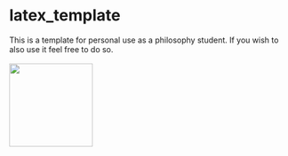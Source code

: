 # latex_template

This is a template for personal use as a philosophy student. If you wish to also use it feel free to do so.
\
\
<img src="https://upload.wikimedia.org/wikipedia/commons/4/43/Immanuel_Kant_%28painted_portrait%29.jpg" width="150">

